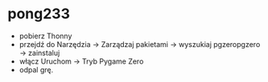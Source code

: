 # pong233
- pobierz Thonny
- przejdź do Narzędzia -> Zarządzaj pakietami -> wyszukiaj pgzeropgzero -> zainstaluj
- włącz Uruchom -> Tryb Pygame Zero
- odpal grę.
